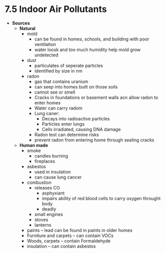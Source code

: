 # 7.5 Indoor Air Pollutants

- **Sources**
	- **Natural**
		- mold
			- can be found in homes, schools, and building with poor ventilation
			- water loosk and too much humidity help mold grow undetected
		- dust
			- particulates of seperate particles
			- identified by size in nm
		- radon
			- gas that contains uranium
			- can seep into homes built on those soils
			- cannot see or smell
			- Cracks in foundations or basement walls acn allow radon to enter homes
			- Water can carry radom
			- Lung caner:
				- Decays into radioactive particles
				- Particles enter lungs
				- Cells irradiated, causing DNA damage
			- Radon test can determine risks 
			- prevent radon from entering home through sealing cracks
	- **Human made**
		- smoke
			- candles burning
			- fireplaces
		- asbestos
			- used in insulation
			- can cause lung cancer
		- combustion
			- releases CO
				- asphyxiant
				- impairs ability of red blood cells to carry oxygen throught body
				- deadly
			- small engines
			- stoves
			- lanterns
		-   paints – lead can be found in paints in older homes
		-   Furniture and carpets – can contain VOCs
		-   Woods, carpets – contain Formaldehyde
		-   insulation – can contain asbestos 
